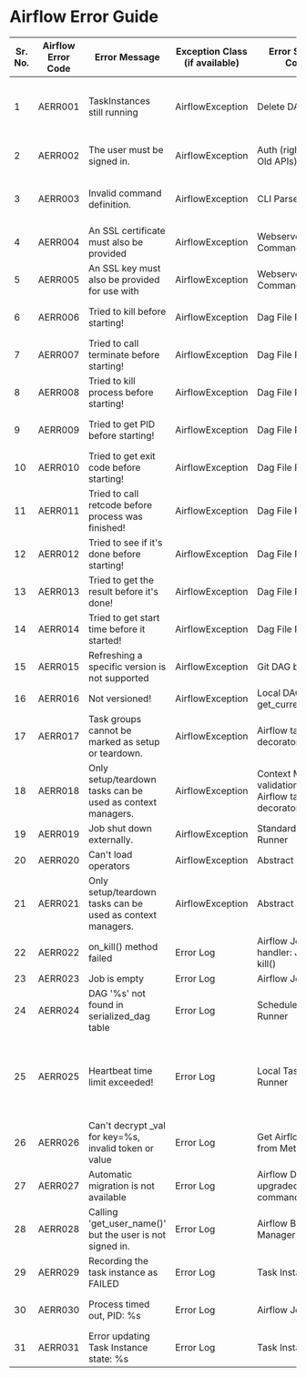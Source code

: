 # Airflow Error Guide

| Sr. No. | Airflow Error Code | Error Message                                              | Exception Class (if available) | Error Source or Context                                | Possible Commonly Observed Causes                                                                                                                                                                                                                                       |
| ------- | ------------------ | ---------------------------------------------------------- | ------------------------------ | ------------------------------------------------------ | ----------------------------------------------------------------------------------------------------------------------------------------------------------------------------------------------------------------------------------------------------------------------- |
| 1       | AERR001            | TaskInstances still running                                | AirflowException               | Delete DAG                                             | Some task instances are still in RUNNING state, so check if any of the Task Instances of the DAG you’re trying to delete are still running, either wait for them to complete or stop the DAG and retry the deletion.                                                    |
| 2       | AERR002            | The user must be signed in.                                | AirflowException               | Auth (right now in Old APIs)                           | Authentication information is missing in the request, so ensure it’s passed properly in the required headers and retry the request.                                                                                                                                     |
| 3       | AERR003            | Invalid command definition.                                | AirflowException               | CLI Parser Init                                        | This is an internal error which would mean there’s a problem in one of the command definitions in airflow/cli/cli_parser.py. This should be reported as a bug.                                                                                                          |
| 4       | AERR004            | An SSL certificate must also be provided                   | AirflowException               | Webserver Command                                      | If an SSL key is specified, then an SSL certificate needs to be mandatorily provided with it (it’s like a pair).                                                                                                                                                        |
| 5       | AERR005            | An SSL key must also be provided for use with              | AirflowException               | Webserver Command                                      | If an SSL certificate is specified, then an SSL keys needs to be mandatorily provided with it (it’s like a pair).                                                                                                                                                       |
| 6       | AERR006            | Tried to kill before starting!                             | AirflowException               | Dag File Processor                                     | This occurs when an attempt to kill the process is made even before the process has started and initialized properly.                                                                                                                                                   |
| 7       | AERR007            | Tried to call terminate before starting!                   | AirflowException               | Dag File Processor                                     | Similar to AERR006                                                                                                                                                                                                                                                      |
| 8       | AERR008            | Tried to kill process before starting!                     | AirflowException               | Dag File Processor                                     | Similar to AERR006                                                                                                                                                                                                                                                      |
| 9       | AERR009            | Tried to get PID before starting!                          | AirflowException               | Dag File Processor                                     | Attempt to fetch the PID (process ID) is made even before the process has successfully started and initialized properly.                                                                                                                                                |
| 10      | AERR010            | Tried to get exit code before starting!                    | AirflowException               | Dag File Processor                                     | Attempt to fetch the Exit Code is made even before the process has successfully started and initialized properly.                                                                                                                                                       |
| 11      | AERR011            | Tried to call retcode before process was finished!         | AirflowException               | Dag File Processor                                     | Attempt to fetch the Exit Code is made before the process has completed successfully.                                                                                                                                                                                   |
| 12      | AERR012            | Tried to see if it's done before starting!                 | AirflowException               | Dag File Processor                                     | Attempt to check if the process is complete before the process has even started or initialized properly.                                                                                                                                                                |
| 13      | AERR013            | Tried to get the result before it's done!                  | AirflowException               | Dag File Processor                                     | Attempt to get the process’s result before the process has completed it’s processing.                                                                                                                                                                                   |
| 14      | AERR014            | Tried to get start time before it started!                 | AirflowException               | Dag File Processor                                     | Attempt to fetch the process’s start time before the process has started.                                                                                                                                                                                               |
| 15      | AERR015            | Refreshing a specific version is not supported             | AirflowException               | Git DAG bundle                                         |                                                                                                                                                                                                                                                                         |
| 16      | AERR016            | Not versioned!                                             | AirflowException               | Local DAG bundle -> get_current_version()              |                                                                                                                                                                                                                                                                         |
| 17      | AERR017            | Task groups cannot be marked as setup or teardown.         | AirflowException               | Airflow task decorator                                 |                                                                                                                                                                                                                                                                         |
| 18      | AERR018            | Only setup/teardown tasks can be used as context managers. | AirflowException               | Context Manager validations for Airflow task decorator |                                                                                                                                                                                                                                                                         |
| 19      | AERR019            | Job shut down externally.                                  | AirflowException               | Standard Task Runner                                   |                                                                                                                                                                                                                                                                         |
| 20      | AERR020            | Can't load operators                                       | AirflowException               | Abstract Operator                                      | Occurs when operator_extra_links is unavailable in Airflow Plugin Manager                                                                                                                                                                                               |
| 21      | AERR021            | Only setup/teardown tasks can be used as context managers. | AirflowException               | Abstract Operator                                      | Similar to AERR018                                                                                                                                                                                                                                                      |
| 22      | AERR022            | on_kill() method failed                                    | Error Log                      | Airflow Job kill handler: Job class -> kill()          |                                                                                                                                                                                                                                                                         |
| 23      | AERR023            | Job is empty                                               | Error Log                      | Airflow Job                                            |                                                                                                                                                                                                                                                                         |
| 24      | AERR024            | DAG '%s' not found in serialized_dag table                 | Error Log                      | Scheduled Job Runner                                   |                                                                                                                                                                                                                                                                         |
| 25      | AERR025            | Heartbeat time limit exceeded!                             | Error Log                      | Local Task Job Runner                                  | Occurs when it’s too long since Airflow sent last heartbeat for that task, so it’s possible that the scheduler would have rescheduled the task. Heartbeat duration can be controlled by property: scheduler.scheduler_zombie_task_threshold (integer number of seconds) |
| 26      | AERR026            | Can't decrypt _val for key=%s, invalid token or value      | Error Log                      | Get Airflow Variable from Metadata DB                  | Could be due to invalid FERNET_KEY or it was changed abruptly                                                                                                                                                                                                           |
| 27      | AERR027            | Automatic migration is not available                       | Error Log                      | Airflow DB upgradedb command                           | Occurs if Airflow detects migration errors during the validation.                                                                                                                                                                                                       |
| 28      | AERR028            | Calling 'get_user_name()' but the user is not signed in.   | Error Log                      | Airflow Base Auth Manager                              | Occurs when an non-signed user is trying to access an Airflow REST API.                                                                                                                                                                                                 |
| 29      | AERR029            | Recording the task instance as FAILED                      | Error Log                      | Task Instance                                          | Occurs when a task instance errors out and it’s state is being updated to FAILED                                                                                                                                                                                        |
| 30      | AERR030            | Process timed out, PID: %s                                 | Error Log                      | Airflow Job Timeout                                    | Occurs when an Airflow Job has timed out after the specified timeout duration defined for it.                                                                                                                                                                           |
| 31      | AERR031            | Error updating Task Instance state: %s                     | Error Log                      | Task Instance                                          | Occurs when there’s an error while updating a task instance’s state in the Airflow metadata DB.                                                                                                                                                                         |
